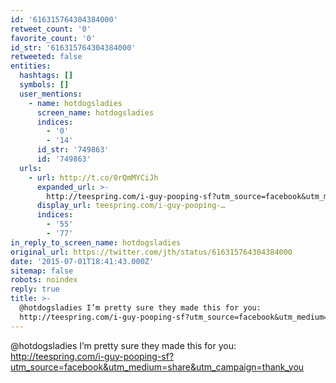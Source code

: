 ```yaml
---
id: '616315764304384000'
retweet_count: '0'
favorite_count: '0'
id_str: '616315764304384000'
retweeted: false
entities:
  hashtags: []
  symbols: []
  user_mentions:
    - name: hotdogsladies
      screen_name: hotdogsladies
      indices:
        - '0'
        - '14'
      id_str: '749863'
      id: '749863'
  urls:
    - url: http://t.co/0rQmMYCiJh
      expanded_url: >-
        http://teespring.com/i-guy-pooping-sf?utm_source=facebook&utm_medium=share&utm_campaign=thank_you
      display_url: teespring.com/i-guy-pooping-…
      indices:
        - '55'
        - '77'
in_reply_to_screen_name: hotdogsladies
original_url: https://twitter.com/jth/status/616315764304384000
date: '2015-07-01T18:41:43.000Z'
sitemap: false
robots: noindex
reply: true
title: >-
  @hotdogsladies I’m pretty sure they made this for you:
  http://teespring.com/i-guy-pooping-sf?utm_source=facebook&utm_medium=share&utm_campaign=thank_you
---
```


@hotdogsladies I’m pretty sure they made this for you: http://teespring.com/i-guy-pooping-sf?utm_source=facebook&utm_medium=share&utm_campaign=thank_you